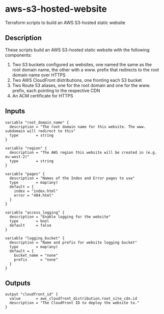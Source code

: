 # aws-s3-hosted-website
Terraform scripts to build an AWS S3-hosted static website

## Description
These scripts build an AWS S3-hosted static website with the following components:

1. Two S3 buckets configured as websites, one named the same as the root domain name, the other with a www. prefix that redirects to the root domain name over HTTPS
2. Two AWS CloudFront distributions, one fronting each S3 bucket
3. Two Route 53 aliases, one for the root domain and one for the www. prefix, each pointing to the respective CDN
4. An ACM certificate for HTTPS

## Inputs

```hcl
variable "root_domain_name" {
  description = "The root domain name for this website. The www. subdomain will redirect to this"
  type        = string
}

variable "region" {
  description = "The AWS region this website will be created in (e.g. eu-west-2)"
  type        = string
}

variable "pages" {
  description = "Names of the Index and Error pages to use"
  type        = map(any)
  default = {
    index = "index.html"
    error = "404.html"
  }
}

variable "access_logging" {
  description = "Enable logging for the website"
  type        = bool
  default     = false
}

variable "logging_bucket" {
  description = "Name and prefix for website logging bucket"
  type        = map(any)
  default = {
    bucket_name = "none"
    prefix      = "none"
  }
}
```

## Outputs

```hcl
output "cloudfront_id" {
  value       = aws_cloudfront_distribution.root_site_cdn.id
  description = "The CloudFront ID to deploy the website to."
}
```
